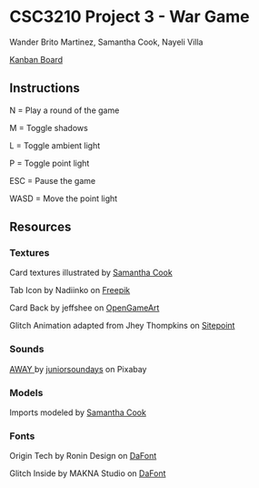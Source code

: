 # CSC3210 Project 3 - War Game

Wander Brito Martinez, Samantha Cook, Nayeli Villa

[Kanban Board](https://trello.com/b/TBVJ80m6/csc3210britocookvilla3)

## Instructions
N = Play a round of the game

M = Toggle shadows

L = Toggle ambient light

P = Toggle point light

ESC = Pause the game

WASD = Move the point light

## Resources

### Textures
Card textures illustrated by <a href="https://github.com/scook5570" title="Samantha Cook"> Samantha Cook</a>

Tab Icon by Nadiinko on <a href="https://www.freepik.com/icon/game_14010081?log-in=google#fromView=search&page=1&position=4&uuid=0238caa0-adcf-41cb-8912-613e07912729" title="Freepik"> Freepik</a>

Card Back by jeffshee on <a href="https://opengameart.org/content/colorful-poker-card-back" title="OpenGameArt"> OpenGameArt</a>

Glitch Animation adapted from Jhey Thompkins on <a href="https://www.sitepoint.com/recreate-the-cyberpunk-2077-button-glitch-effect-in-css" title="Sitepoint"> Sitepoint</a>






### Sounds
<a href= "https://pixabay.com/music/techno-trance-away-236184/" title= "AWAY"> AWAY </a> by <a href="https://pixabay.com/users/juniorsoundays-19205462/" title="juniorsoundays"> juniorsoundays</a> on Pixabay

### Models
Imports modeled by <a href="https://github.com/scook5570" title="Samantha Cook"> Samantha Cook</a>


### Fonts
Origin Tech by Ronin Design on <a href="https://www.dafont.com/origin-tech.font" title="DaFont"> DaFont </a> 

Glitch Inside by MAKNA Studio on <a href="https://www.dafont.com/glitch-inside.font" title="DaFont"> DaFont </a> 
 

